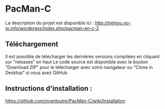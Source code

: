 PacMan-C
========
La description du projet est disponible ici : http://trehiou.no-ip.info/wordpress/index.php/pacman-en-c-2

Téléchargement
--------------
Il est possible de télécharger les dernières versions compilées en cliquant sur "releases" en haut
Le code source est disponible avec le bouton "Download ZIP" pour le télécharger avec votre navigateur ou "Clone in Desktop" si vous avez GitHub

Instructions d'installation :
-----------------------------

https://github.com/nyanloutre/PacMan-C/wiki/Installation

